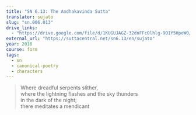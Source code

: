 ```yaml
---
title: "SN 6.13: The Andhakavinda Sutta"
translator: sujato
slug: "sn.006.013"
drive_links:
  - "https://drive.google.com/file/d/1KUGUJAGZ-32dnFFcOlhlg-9O1Y5HpeW0/view?usp=drivesdk"
external_url: "https://suttacentral.net/sn6.13/en/sujato"
year: 2018
course: form
tags:
  - sn
  - canonical-poetry
  - characters
---
```


> Where dreadful serpents slither,  
where the lightning flashes and the sky thunders  
in the dark of the night;  
there meditates a mendicant
